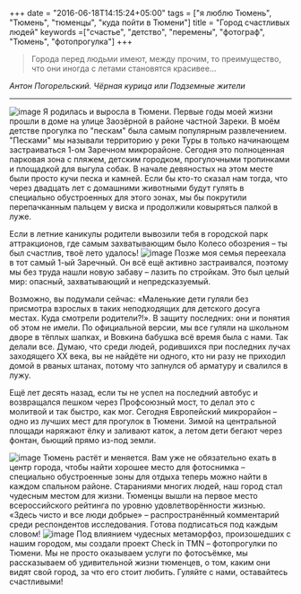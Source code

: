 +++
date = "2016-06-18T14:15:24+05:00"
tags = ["я люблю Тюмень", "Тюмень", "тюменцы", "куда пойти в Тюмени"]
title = "Город счастливых людей"
keywords =["счастье", "детство", "перемены", "фотограф", "Тюмень", "фотопрогулка"]
+++
> Города перед людьми имеют, между прочим, то преимущество, что они иногда с летами становятся красивее… 

*Антон Погорельский. Чёрная курица или Подземные жители*
***
![image](/post/onepost.jpg)
Я родилась и выросла в Тюмени. Первые годы моей жизни прошли в доме на улице Заозёрной в районе частной Зареки. В моём детстве прогулка по "пескам" была самым популярным развлечением. "Песками" мы называли территорию у реки Туры в только начинающем застраиваться 1-ом Заречном микрорайоне. Сегодня это полноценная парковая зона с пляжем, детским городком, прогулочными тропинками и площадкой для выгула собак. В начале девяностых на этом месте были просто кучи песка и камней. Если бы кто-то сказал нам тогда, что через двадцать лет с домашними животными будут гулять в специально обустроенных для этого зонах, мы бы покрутили перепачканным пальцем у виска и продолжили ковыряться палкой в луже.
<!--more-->
Если в летние каникулы родители вывозили тебя в городской парк аттракционов, где самым захватывающим было Колесо обозрения – ты был счастлив, твоё лето удалось!
![image](/post/tyumenmol.jpg) 
Позже моя семья переехала в тот самый 1-ый Заречный. Он всё ещё активно застраивался, поэтому мы без труда нашли новую забаву – лазить по стройкам. Это был целый мир: опасный, захватывающий и непредсказуемый. 

Возможно, вы подумали сейчас: «Маленькие дети гуляли без присмотра взрослых в таких неподходящих для детского досуга местах. Куда смотрели родители?!». В защиту последних: они и понятия об этом не имели. По официальной версии, мы все гуляли на школьном дворе в тёплых шапках, и Вовкина бабушка всё время была с нами. Так делали все. Думаю, что среди людей, родившихся при последних лучах заходящего XX века, вы не найдёте ни одного, кто ни разу не приходил домой в рваных штанах, потому что запнулся об арматуру и свалился в лужу. 

Ещё лет десять назад, если ты не успел на последний автобус и возвращался пешком через Профсоюзный мост, то делал это с молитвой и так быстро, как мог. Сегодня Европейский микрорайон – одно из лучших мест для прогулок в Тюмени. Зимой на центральной площади наряжают ёлку и заливают каток, а летом дети бегают через фонтан, бьющий прямо из-под земли. 

![image](/post/turanabone.jpg) 
Тюмень растёт и меняется. Вам уже не обязательно ехать в центр города, чтобы найти хорошее место для фотоснимка – специально обустроенные зоны для отдыха теперь можно найти в каждом спальном районе. 
Стараниями многих людей, наш город стал чудесным местом для жизни. Тюменцы вышли на первое место всероссийского рейтинга по уровню удовлетворённости жизнью. «Здесь чисто и все люди добрые» – распространённый комментарий среди респондентов исследования. Готова подписаться под каждым словом!
![image](/post/happy.jpg) 
Под влиянием чудесных метаморфоз, произошедших с нашим городом, мы создали проект Check in TMN – фотопрогулки по Тюмени. Мы не просто оказываем услуги по фотосъёмке, мы рассказываем об удивительной жизни тюменцев, о том, каким они видят свой город, за что его стоит любить. 
Гуляйте с нами, оставайтесь счастливыми!  

